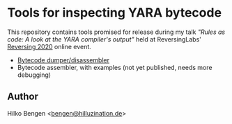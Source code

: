 # Tools for inspecting YARA bytecode

This repository contains tools promised for release during my talk
_"Rules as code: A look at the YARA compiler's output"_ held at
ReversingLabs' 
[Reversing 2020](https://register.reversinglabs.com/reversing-2020)
online event.

- [Bytecode dumper/disassembler](disasm)
- Bytecode assembler, with examples (not yet published, needs more debugging)

## Author

Hilko Bengen <<bengen@hilluzination.de>>
